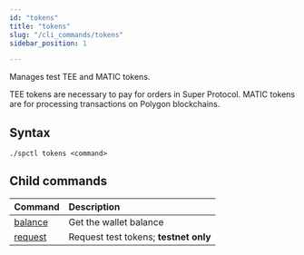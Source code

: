 ```yaml
---
id: "tokens"
title: "tokens"
slug: "/cli_commands/tokens"
sidebar_position: 1

---
```


Manages test TEE and MATIC tokens.

TEE tokens are necessary to pay for orders in Super Protocol. MATIC tokens are for processing transactions on Polygon blockchains.

## Syntax

```
./spctl tokens <command>
```

## Child commands

| **Command**                                        | **Description** |
|:---------------------------------------------------|:----------------|
| [balance](/developers/cli_commands/tokens/balance) | Get the wallet balance  |
| [request](/developers/cli_commands/tokens/request) | Request test tokens; **testnet only** |
